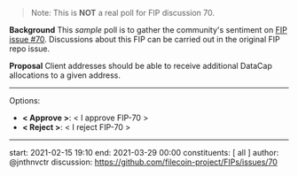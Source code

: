 > Note: This is **NOT** a real poll for FIP discussion 70. 

**Background**
This *sample* poll is to gather the community's sentiment on [FIP issue #70](https://github.com/filecoin-project/FIPs/issues/70). Discussions about this FIP can be carried out in the original FIP repo issue.

**Proposal**
Client addresses should be able to receive additional DataCap allocations to a given address.

---
Options:
- **< Approve >**: < I approve FIP-70 >
- **< Reject >**: < I reject FIP-70 >

---
start: 2021-02-15 19:10
end: 2021-03-29 00:00
constituents: [ all ]
author: @jnthnvctr
discussion: https://github.com/filecoin-project/FIPs/issues/70

